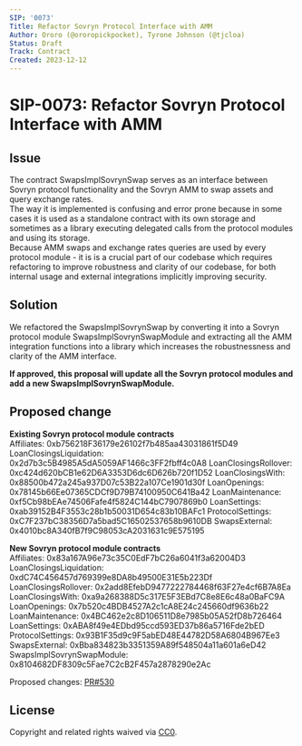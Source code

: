 ```yaml
---
SIP: '0073'
Title: Refactor Sovryn Protocol Interface with AMM
Author: Ororo (@ororopickpocket), Tyrone Johnson (@tjcloa)
Status: Draft
Track: Contract
Created: 2023-12-12
---
```


# SIP-0073: Refactor Sovryn Protocol Interface with AMM

## Issue  

The contract SwapsImplSovrynSwap serves as an interface between Sovryn protocol functionality and the Sovryn AMM to swap assets and query exchange rates.  
The way it is implemented is confusing and error prone because in some cases it is used as a standalone contract with its own storage and sometimes as a library executing delegated calls from the protocol modules and using its storage.  
Because AMM swaps and exchange rates queries are used by every protocol module - it is is a crucial part of our codebase which requires refactoring to improve robustness and clarity of our codebase, for both internal usage and external integrations implicitly improving security. 

## Solution

We refactored the SwapsImplSovrynSwap by converting it into a Sovryn protocol module SwapsImplSovrynSwapModule and extracting all the AMM integration functions into a library which increases the robustnessness and clarity of the AMM interface. 

__If approved, this proposal will update all the Sovryn protocol modules and add a new SwapsImplSovrynSwapModule.__ 

## Proposed change  

__Existing Sovryn protocol module contracts__  
    Affiliates:                0xb756218F36179e26102f7b485aa43031861f5D49
    LoanClosingsLiquidation:   0x2d7b3c5B4985A5dA5059AF1466c3FF2fbff4c0A8
    LoanClosingsRollover:      0xc424d620bCB1e62D6A3353D6dc6D626b720f1D52
    LoanClosingsWith:          0x88500b472a245a937D07c53B22a107Ce1901d30f
    LoanOpenings:              0x78145b66Ee07365CDCf9D79B74100950C641Ba42
    LoanMaintenance:           0xf5Cb98bEAe74506Fafe4f5824C144bC7907869b0
    LoanSettings:              0xab39152B4F3553c28b1b50031D654c83b10BAFc1
    ProtocolSettings:          0xC7F237bC38356D7a5bad5C16502537658b9610DB 
    SwapsExternal:             0x4010bc8A340fB7f9C98053cA2031631c9E575195

  
__New Sovryn protocol module contracts__  
    Affiliates:                0x83a167A96e73c35C0EdF7bC26a6041f3a62004D3
    LoanClosingsLiquidation:   0xdC74C456457d769399e8DA8b49500E31E5b223Df
    LoanClosingsRollover:      0x2add8EfebD9477222784468f63F27e4cf6B7A8Ea
    LoanClosingsWith:          0xa9a268388D5c317E5F3EBd7C8e8E6c48a0BaFC9A
    LoanOpenings:              0x7b520c4BDB4527A2c1cA8E24c245660df9636b22
    LoanMaintenance:           0x4BC462e2c8D106511D8e7985b05A52fD8b726464
    LoanSettings:              0xABA8f49e4EDbd95ccd593ED37b86a5716Fde2bED
    ProtocolSettings:          0x93B1F35d9c9F5abED48E44782D58A6804B967Ee3
    SwapsExternal:             0xBba834823b3351359A89f548504a11a601a6eD42
    SwapsImplSovrynSwapModule: 0x8104682DF8309c5Fae7C2cB2F457a2878290e2Ac

Proposed changes: [PR#530](https://github.com/DistributedCollective/Sovryn-smart-contracts/pull/530)

## License
Copyright and related rights waived via [CC0](https://creativecommons.org/publicdomain/zero/1.0/).

